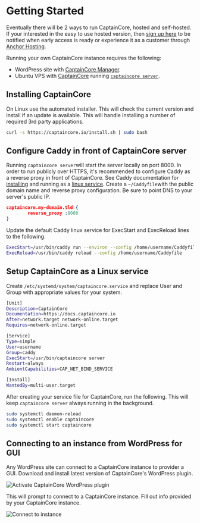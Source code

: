 # Getting Started

Eventually there will be 2 ways to run CaptainCore, hosted and self-hosted. If your interested in the easy to use hosted version, then [sign up here](https://captaincore.io/early-access/) to be notified when early access is ready or experience it as a customer through [Anchor Hosting](https://anchor.host).

Running your own CaptainCore instance requires the following:
 - WordPress site with [CaptainCore Manager](https://github.com/CaptainCore/captaincore-manager).
 - Ubuntu VPS with [CaptainCore](https://github.com/CaptainCore/captaincore) running [`captaincore server`](https://github.com/CaptainCore/captaincore).

## Installing CaptainCore

On Linux use the automated installer. This will check the current version and install if an update is available. This will handle installing a number of required 3rd party applications.

```bash
curl -s https://captaincore.io/install.sh | sudo bash
```

## Configure Caddy in front of CaptainCore server

Running `captaincore server`will start the server locally on port 8000. In order to run publicly over HTTPS, it's recommended to configure Caddy as a reverse proxy in front of CaptainCore. See Caddy documentation for [installing](https://caddyserver.com/docs/install#static-binaries) and running as a [linux service](https://caddyserver.com/docs/install#linux-service). Create a `~/Caddyfile`with the public domain name and reverse proxy configuration. Be sure to point DNS to your server's public IP.

```json
captaincore.my-domain.tld {
        reverse_proxy :8000
}
```

Update the default Caddy linux service for ExecStart and ExecReload lines to the following.

```bash
ExecStart=/usr/bin/caddy run --environ --config /home/username/Caddyfile
ExecReload=/usr/bin/caddy reload --config /home/username/Caddyfile
```

## Setup CaptainCore as a Linux service

Create `/etc/systemd/system/captaincore.service` and replace User and Group with appropriate values for your system.

```bash
[Unit]
Description=CaptainCore
Documentation=https://docs.captaincore.io
After=network.target network-online.target
Requires=network-online.target

[Service]
Type=simple
User=username
Group=caddy
ExecStart=/usr/bin/captaincore server
Restart=always
AmbientCapabilities=CAP_NET_BIND_SERVICE

[Install]
WantedBy=multi-user.target
```
After creating your service file for CaptainCore, run the following. This will keep `captaincore server` always running in the background.

```bash
sudo systemctl daemon-reload
sudo systemctl enable captaincore
sudo systemctl start captaincore
```

## Connecting to an instance from WordPress for GUI

Any WordPress site can connect to a CaptainCore instance to provider a GUI. Download and install latest version of CaptainCore's WordPress plugin.

![Activate CaptainCore WordPress plugin](/assets/img/activate-captaincore-plugin.png)

This will prompt to connect to a CaptainCore instance. Fill out info provided by your CaptainCore instance.

![Connect to instance](/assets/img/connect-instance.png)